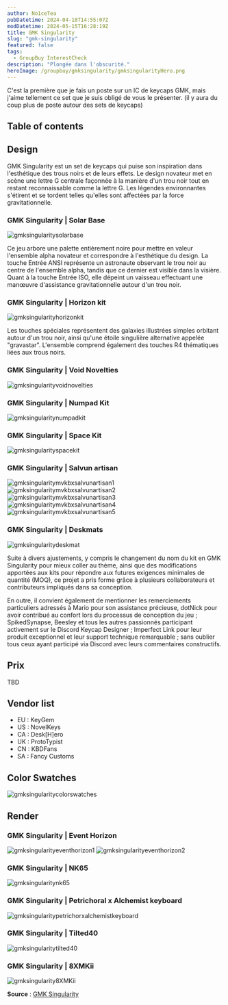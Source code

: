 ```yaml
---
author: No1ceTea
pubDatetime: 2024-04-18T14:55:07Z
modDatetime: 2024-05-15T16:28:19Z
title: GMK Singularity
slug: "gmk-singularity"
featured: false
tags:
  - GroupBuy InterestCheck
description: "Plongée dans l'obscurité."
heroImage: /groupbuy/gmksingularity/gmksingularityHero.png
---
```


C'est la première que je fais un poste sur un IC de keycaps GMK, mais j'aime tellement ce set que je suis obligé de vous le présenter. (il y aura du coup plus de poste autour des sets de keycaps)

## Table of contents

## Design

GMK Singularity est un set de keycaps qui puise son inspiration dans l'esthétique des trous noirs et de leurs effets. Le design novateur met en scène une lettre G centrale façonnée à la manière d'un trou noir tout en restant reconnaissable comme la lettre G. Les légendes environnantes s'étirent et se tordent telles qu'elles sont affectées par la force gravitationnelle.

### GMK Singularity | Solar Base

![gmksingularitysolarbase](/groupbuy/gmksingularity/gmksingularitysolarbase.png)

Ce jeu arbore une palette entièrement noire pour mettre en valeur l'ensemble alpha novateur et correspondre à l'esthétique du design. La touche Entrée ANSI représente un astronaute observant le trou noir au centre de l'ensemble alpha, tandis que ce dernier est visible dans la visière. Quant à la touche Entrée ISO, elle dépeint un vaisseau effectuant une manœuvre d'assistance gravitationnelle autour d'un trou noir.

### GMK Singularity | Horizon kit

![gmksingularityhorizonkit](/groupbuy/gmksingularity/gmksingularityhorizonkit.png)

Les touches spéciales représentent des galaxies illustrées simples orbitant autour d'un trou noir, ainsi qu'une étoile singulière alternative appelée "gravastar". L'ensemble comprend également des touches R4 thématiques liées aux trous noirs.

### GMK Singularity | Void Novelties

![gmksingularityvoidnovelties](/groupbuy/gmksingularity/gmksingularityvoidnovelties.png)

### GMK Singularity | Numpad Kit

![gmksingularitynumpadkit](/groupbuy/gmksingularity/gmksingularitynumpadkit.png)

### GMK Singularity | Space Kit

![gmksingularityspacekit](/groupbuy/gmksingularity/gmksingularityspacekit.png)

### GMK Singularity | Salvun artisan

![gmksingularitymvkbxsalvunartisan1](/groupbuy/gmksingularity/gmksingularitymvkbxsalvunartisan1.png)
![gmksingularitymvkbxsalvunartisan2](/groupbuy/gmksingularity/gmksingularitymvkbxsalvunartisan2.png)
![gmksingularitymvkbxsalvunartisan3](/groupbuy/gmksingularity/gmksingularitymvkbxsalvunartisan3.png)
![gmksingularitymvkbxsalvunartisan4](/groupbuy/gmksingularity/gmksingularitymvkbxsalvunartisan4.png)
![gmksingularitymvkbxsalvunartisan5](/groupbuy/gmksingularity/gmksingularitymvkbxsalvunartisan5.png)

### GMK Singularity | Deskmats

![gmksingularitydeskmat](/groupbuy/gmksingularity/gmksingularitydeskmat.png)

Suite à divers ajustements, y compris le changement du nom du kit en GMK Singularity pour mieux coller au thème, ainsi que des modifications apportées aux kits pour répondre aux futures exigences minimales de quantité (MOQ), ce projet a pris forme grâce à plusieurs collaborateurs et contributeurs impliqués dans sa conception.

En outre, il convient également de mentionner les remerciements particuliers adressés à Mario pour son assistance précieuse, dotNick pour avoir contribué au confort lors du processus de conception du jeu ; SpikedSynapse, Beesley et tous les autres passionnés participant activement sur le Discord Keycap Designer ; Imperfect Link pour leur produit exceptionnel et leur support technique remarquable ; sans oublier tous ceux ayant participé via Discord avec leurs commentaires constructifs.

## Prix

TBD

## Vendor list

- EU : KeyGem
- US : NovelKeys
- CA : Desk[H]ero
- UK : ProtoTypist
- CN : KBDFans
- SA : Fancy Customs

## Color Swatches

![gmksingularitycolorswatches](/groupbuy/gmksingularity/gmksingularitycolorswatches.png)

## Render

### GMK Singularity | Event Horizon

![gmksingularityeventhorizon1](/groupbuy/gmksingularity/gmksingularityeventhorizon1.png)
![gmksingularityeventhorizon2](/groupbuy/gmksingularity/gmksingularityeventhorizon2.png)

### GMK Singularity | NK65

![gmksingularitynk65](/groupbuy/gmksingularity/gmksingularitynk65.jpeg)

### GMK Singularity | Petrichoral x Alchemist keyboard

![gmksingularitypetrichorxalchemistkeyboard](/groupbuy/gmksingularity/gmksingularitypetrichorxalchemistkeyboard.jpeg)

### GMK Singularity | Tilted40

![gmksingularitytilted40](/groupbuy/gmksingularity/gmksingularitytilted40.png)

### GMK Singularity | 8XMKii

![gmksingularity8XMKii](/groupbuy/gmksingularity/gmksingularity8XMKii.png)

**Source** : [GMK Singularity](https://geekhack.org/index.php?topic=122469.0)

